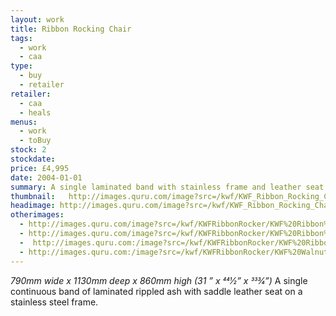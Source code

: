 ```yaml
---
layout: work
title: Ribbon Rocking Chair
tags:
  - work
  - caa
type: 
  - buy
  - retailer
retailer:
  - caa
  - heals
menus: 
  - work
  - toBuy
stock: 2
stockdate: 
price: £4,995
date: 2004-01-01
summary: A single laminated band with stainless frame and leather seat
thumbnail:   http://images.quru.com/image?src=/kwf/KWF_Ribbon_Rocking_Chair_side_on_white.jpg&width=175&height=175&fill=%23ffffff&left=0.07428571428571429&top=0.06285714285714286&right=0.9142857142857143&bottom=0.9257142857142857&format=jpg&strip=1
headimage: http://images.quru.com/image?src=/kwf/KWF_Ribbon_Rocking_Chair_front_wide_on_white.jpg&height=350&fill=%23ffffff&left=0.22375&top=0.1&right=0.794&bottom=0.957&format=jpg&strip=1
otherimages:
  - http://images.quru.com/image?src=/kwf/KWFRibbonRocker/KWF%20Ribbon%20rocking%20chair%20back.tif&width=175&height=175&left=0.03&top=0.133&right=0.97&bottom=0.75&format=jpg&strip=1
  - http://images.quru.com/image?src=/kwf/KWFRibbonRocker/KWF%20Ribbon%20rocking%20chair%20front%20on.tif&top=0.16&bottom=0.82&width=175&height=175&format=jpg&strip=1
  -  http://images.quru.com:/image?src=/kwf/KWFRibbonRocker/KWF%20Ribbon%20rocking%20chair%20side.tif&width=175&height=175&left=0.1&right=0.9&fill=auto&format=jpg&strip=1
  - http://images.quru.com:/image?src=/kwf/KWFRibbonRocker/KWF%20Walnut%20Ribbon%20front%2034.jpeg&width=175&height=175&fill=%23ffffff&left=0.156&top=0.08125&right=0.839&bottom=0.965&format=jpg&strip=1
---
```

_790mm wide x 1130mm deep x 860mm high (31 ” x 441⁄2” x 333⁄4”)_
A single continuous band of laminated rippled ash with saddle leather seat on a stainless steel frame.
